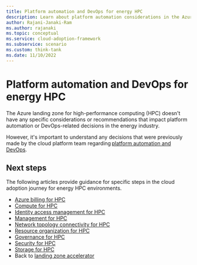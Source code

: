 ```yaml
---
title: Platform automation and DevOps for energy HPC
description: Learn about platform automation considerations in the Azure landing zone for high-performance computing (HPC) in energy.
author: Rajani-Janaki-Ram
ms.author: rajanaki
ms.topic: conceptual
ms.service: cloud-adoption-framework
ms.subservice: scenario
ms.custom: think-tank
ms.date: 11/10/2022
---
```


# Platform automation and DevOps for energy HPC

The Azure landing zone for high-performance computing (HPC) doesn't have any specific considerations or recommendations that impact platform automation or DevOps-related decisions in the energy industry.

However, it's important to understand any decisions that were previously made by the cloud platform team regarding [platform automation and DevOps](/azure/cloud-adoption-framework/ready/landing-zone/design-area/platform-automation-devops).

## Next steps

The following articles provide guidance for specific steps in the cloud adoption journey for energy HPC environments.

- [Azure billing for HPC](./azure-billing-active-directory-tenant.md)
- [Compute for HPC](./compute.md)
- [Identity access management for HPC](./identity-access-management.md)
- [Management for HPC](./management.md)
- [Network topology connectivity for HPC](./network-topology-connectivity.md)
- [Resource organization for HPC](./resource-organization.md)
- [Governance for HPC](./security-governance-compliance.md)
- [Security for HPC](./security.md)
- [Storage for HPC](./storage.md)
- Back to [landing zone accelerator](../azure-hpc-landing-zone-accelator.md)
